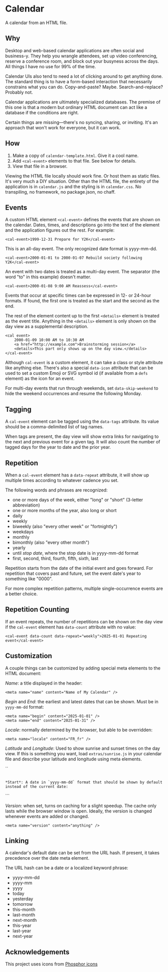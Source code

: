 # Calendar

A calendar from an HTML file.

## Why
Desktop and web-based calendar applications are often social and business-y. They help you wrangle attendees, set up video conferencing, reserve a conference room, and block out your busyness across the days. All things I have no use for 99% of the time.

Calendar UIs also tend to need a lot of clicking around to get anything done. The standard thing is to have a form-based interaction that necessarily constrains what you can do. Copy-and-paste? Maybe. Search-and-replace? Probably not.

Calendar applications are ultimately specialized databases. The premise of this one is that a modern but ordinary HTML document can act like a database if the conditions are right.

Certain things are missing—there's no syncing, sharing, or inviting. It's an approach that won't work for everyone, but it can work.

## How
1. Make a copy of `calendar-template.html`. Give it a cool name.
2. Add `<cal-event>` elements to that file. See below for details.
3. View that file in a browser.

Viewing the HTML file locally should work fine. Or host them as static files. It's very much a DIY situation. Other than the HTML file, the entirety of the application is in `calendar.js` and the styling is in `calendar.css`. No transpiling, no framework, no package.json, no chaff.

## Events

A custom HTML element `<cal-event>` defines the events that are shown on the calendar. Dates, times, and descriptions go into the text of the element and the application figures out the rest. For example:

```
<cal-event>1999-12-31 Prepare for Y2K</cal-event>
```

This is an all-day event. The only recognized date format is yyyy-mm-dd.

```
<cal-event>2000-01-01 to 2000-01-07 Rebuild society following Y2K</cal-event>
```

An event with two dates is treated as a multi-day event. The separator (the word "to" in this example) doesn't matter.

```
<cal-event>2000-01-08 9:00 AM Reassess</cal-event>
```

Events that occur at specific times can be expressed in 12- or 24-hour formats. If found, the first one is treated as the start and the second as the end.

The rest of the element content up to the first `<details>` element is treated as the event title. Anything in the `<details>` element is only shown on the day view as a supplemental description.

```
<cal event>
    2000-01-09 10:00 AM to 10:30 AM
    <a href="http://example.com">Brainstorming session</a>
    <details>This part only shows up on the day view.</details>
</cal-event>
```

Although `cal-event` is a custom element, it can take a class or style attribute like anything else. There's also a special `data-icon` attribute that can be used to set a custom Emoji or SVG symbol id (if available from a `defs` element) as the icon for an event.

For multi-day events that run through weekends, set `data-skip-weekend` to hide the weekend occurrences and resume the following Monday.


## Tagging
A `cal-event` element can be tagged using the `data-tags` attribute. Its value should be a comma-delimited list of tag names.

When tags are present, the day view will show extra links for navigating to the next and previous event for a given tag. It will also count the number of tagged days for the year to date and the prior year.


## Repetition
When a `cal-event` element has a `data-repeat` attribute, it will show up multiple times according to whatever cadence you set.

The following words and phrases are recognized:

  - one or more days of the week, either "long" or "short" (3-letter abbreviation)
  - one or more months of the year, also long or short
  - daily
  - weekly
  - biweekly (also "every other week" or "fortnightly")
  - weekdays
  - monthly
  - bimonthly (also "every other month")
  - yearly
  - until _stop date_, where the stop date is in yyyy-mm-dd format
  - first, second, third, fourth, fifth, sixth, last

Repetition starts from the date of the initial event and goes forward. For repetition that covers past and future, set the event date's year to something like "0000".

For more complex repetition patterns, multiple single-occurrence events are a better choice.

## Repetition Counting
If an event repeats, the number of repetitions can be shown on the day view if the `cal-event` element has `data-count` attribute with no value:

```
<cal-event data-count data-repeat="weekly">2025-01-01 Repeating event</cal-event>
```


## Customization
A couple things can be customized by adding special meta elements to the HTML document:

*Name*: a title displayed in the header:
```
<meta name="name" content="Name of My Calendar" />
```

*Begin* and *End*: the earliest and latest dates that can be shown. Must be in `yyyy-mm-dd` format:
```
<meta name="begin" content="2025-01-01" />
<meta name="end" content="2025-01-31" />
```


*Locale*: normally determined by the browser, but able to be overridden:
```
<meta name="locale" content="FR_fr" />
```

*Latitude* and *Longitude*: Used to show sunrise and sunset times on the day view. If this is something you want, load `extras/sunrise.js` in your calendar file and describe your latitude and longitude using meta elements.

``
<meta name="latitude" content="40.7128" />
<meta name="longitude" content="-74.006" />
<script defer src="extras/sunrise.js"></script>
```

*Start*: A date in `yyyy-mm-dd` format that should be shown by default instead of the current date:

```
<meta name="date" content="1999-12-31" />
```

*Version*: when set, turns on caching for a slight speedup. The cache only lasts while the browser window is open. Ideally, the version is changed whenever events are added or changed.

```
<meta name="version" content="anything" />
```

## Linking
A calendar's default date can be set from the URL hash. If present, it takes precedence over the date meta element.

The URL hash can be a date or a localized keyword phrase:
  - yyyy-mm-dd
  - yyyy-mm
  - yyyy
  - today
  - yesterday
  - tomorrow
  - this-month
  - last-month
  - next-month
  - this-year
  - last-year
  - next-year


## Acknowledgements

This project uses icons from [Phosphor icons](https://github.com/phosphor-icons/core)
